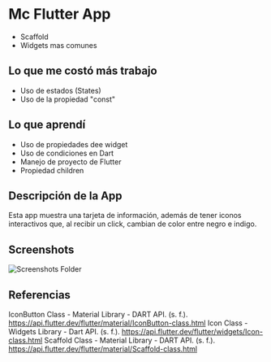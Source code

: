 # Mc Flutter App

- Scaffold
- Widgets mas comunes

## Lo que me costó más trabajo
- Uso de estados (States)
- Uso de la propiedad "const"

## Lo que aprendí
- Uso de propiedades dee widget
- Uso de condiciones en Dart
- Manejo de proyecto de Flutter
- Propiedad children

## Descripción de la App
Esta app muestra una tarjeta de información, además de tener iconos interactivos que, al recibir un click,
cambian de color entre negro e indigo.

## Screenshots
![Screenshots Folder](https://drive.google.com/drive/folders/1zn_ZH2MokpKu9KYEDpMrowQV1Rz-R947?usp=drive_link)

## Referencias
IconButton Class - Material Library - DART API. (s. f.). https://api.flutter.dev/flutter/material/IconButton-class.html
Icon Class - Widgets Library - Dart API. (s. f.). https://api.flutter.dev/flutter/widgets/Icon-class.html
Scaffold Class - Material Library - DART API. (s. f.). https://api.flutter.dev/flutter/material/Scaffold-class.html